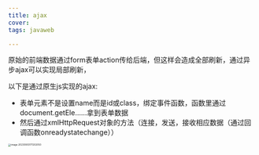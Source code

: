 ```yaml
---
title: ajax
cover: 
tags: javaweb 

---
```


原始的前端数据通过form表单action传给后端，但这样会造成全部刷新，通过异步ajax可以实现局部刷新，

以下是通过原生js实现的ajax:

- 表单元素不是设置name而是id或class，绑定事件函数，函数里通过document.getEle……拿到表单数据
- 然后通过xmlHttpRequest对象的方法（连接，发送，接收相应数据（通过回调函数onreadystatechange））

<img src="https://afly0321.oss-cn-hangzhou.aliyuncs.com/img/image-20230903171202050.png" alt="image-20230903171202050" style="zoom: 33%;" />